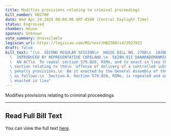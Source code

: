 ```yaml
---
title: Modifies provisions relating to criminal proceedings
bill_number: HB2700
date: Wed Apr 24 2024 00:00:00 GMT-0500 (Central Daylight Time)
status: Engrossed
chamber: House
sponsor: Unknown
vote_summary: Unavailable
legiscan_url: https://legiscan.com/MO/text/HB2700/id/2927922
draft: false
bill_text: "|\n  SECOND REGULAR SESSION\n  HOUSE BILL NO. 2700\n  102ND GENERAL ASSEMBLY\n\
  \  INTRODUCED BY REPRESENTATIVE COPELAND.\n  5629H.01I DANARADEMANMILLER,ChiefClerk\n\
  \  AN ACT\n  To repeal section 579.020, RSMo, and to enact in lieu thereof one new\
  \ section relating to the\n  offense of delivery of a controlled substance, with\
  \ penalty provisions.\n  Be it enacted by the General Assembly of the state of Missouri,\
  \ as follows:\n  Section A. Section 579.020, RSMo, is repealed and one new section\
  \ enacted in lieu"
---
```

Modifies provisions relating to criminal proceedings

---

## Read Full Bill Text

You can view the full text [here](https://legiscan.com/MO/text/HB2700/id/2927922).
